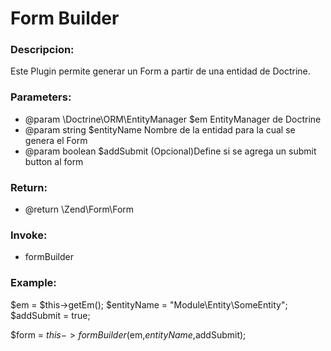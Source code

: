 # Form Builder

### Descripcion:

Este Plugin permite generar un Form a partir de una entidad de Doctrine.

### Parameters:
* @param \Doctrine\ORM\EntityManager $em  EntityManager de Doctrine
* @param string $entityName Nombre de la entidad para la cual se genera el Form
* @param boolean $addSubmit (Opcional)Define si se agrega un submit button al form

### Return:
* @return \Zend\Form\Form

### Invoke:
* formBuilder

### Example:

$em = $this->getEm();
$entityName = "Module\Entity\SomeEntity";
$addSubmit = true;

$form = $this->formBuilder($em,$entityName,$addSubmit);